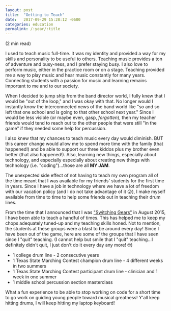 ```yaml
---
layout: post
title:  "Getting to Teach"
date:   2017-09-29 15:28:12 -0600
categories: education
permalink: /:year/:title
---
```


(2 min read)

I used to teach music full-time. It was my identity and provided a way for my skills and personality to be useful to others. Teaching music provides a ton of adventure and busy-ness, and I prefer staying busy. I also love to perform music, either in the practice room or on a stage. Teaching provided me a way to play music and hear music constantly for many years. Connecting students with a passion for music and learning remains important to me and to our society.

When I decided to jump ship from the band director world, I fully knew that I would be "out of the loop," and I was okay with that. No longer would I instantly know the interconnected news of the band world like "so and so left that one school and is going to that other school next year." Since I would be less visible (or maybe even, gasp, _forgotten_), then my teacher friends would tend to reach out to the other people that were still "in the game" if they needed some help for percussion.

I also knew that my chances to teach music every day would diminish. BUT this career change would allow me to spend more time with the family (that happened!) and be able to support our three kiddos plus my brother even better (that also happened!). Also, learning new things, especially about technology, and especially especially about creating new things with technology (i.e. "coding")…those are all **MY JAM**.

The unexpected side effect of not having to teach my own program all of the time meant that I was available for my friends' students for the first time in years. Since I have a job in technology where we have a lot of freedom with our vacation policy (and I do not take advantage of it 😜),  I make myself available from time to time to help some friends out in teaching their drum lines.

From the time that I announced that I was ["Switching Gears"](http://www.drumsensei.com/files/switching-gears.html) in August 2015, I have been able to teach a handful of times. This has helped me to keep my chops adequately tuned-up and my teaching skills honed. Not to mention, the students at these groups were a blast to be around every day! Since I have been out of the game, here are some of the groups that I have seen since I "quit" teaching. (I cannot help but smile that I "quit" teaching…I definitely didn't quit, I just don't do it every day any more! 🤓)

- 1 college drum line - 2 consecutive years
- 1 Texas State Marching Contest champion drum line - 4 different weeks in two summers
- 1 Texas State Marching Contest participant drum line - clinician and 1 week in one summer
- 1 middle school percussion section masterclass

What a fun experience to be able to stop working on code for a short time to go work on guiding young people toward musical greatness! Y'all keep hitting drums, I will keep hitting my laptop keyboard!

